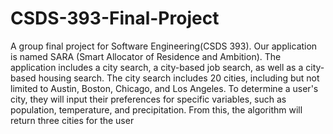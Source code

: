 # CSDS-393-Final-Project
A group final project for Software Engineering(CSDS 393).
Our application is named SARA (Smart Allocator of Residence and Ambition). The application includes a city search, a city-based job search, as well as a city-based housing search. The city search includes 20 cities, including but not limited to Austin, Boston, Chicago, and Los Angeles. To determine a user's city, they will input their preferences for specific variables, such as population, temperature, and precipitation. From this, the algorithm will return three cities for the user